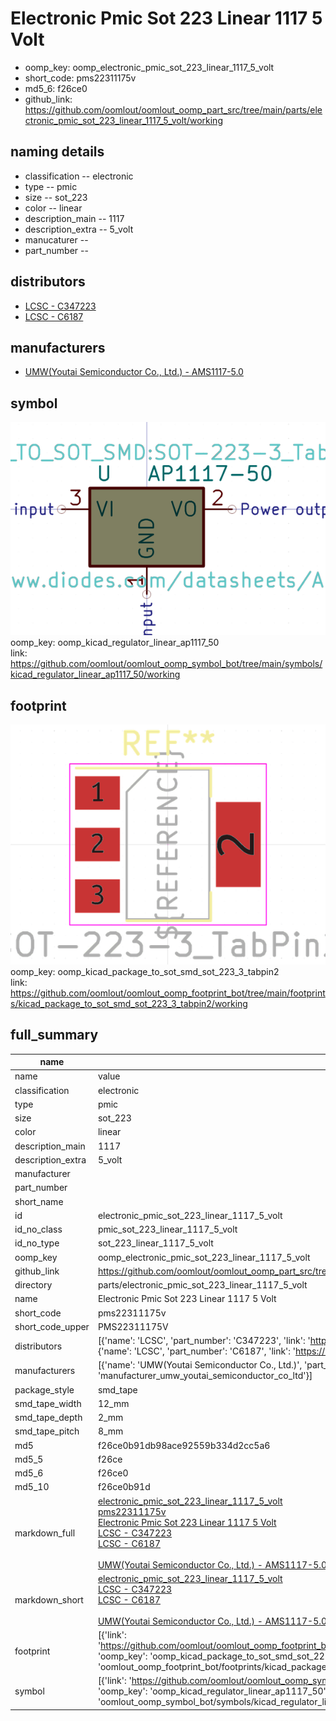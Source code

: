 # Electronic Pmic Sot 223 Linear 1117 5 Volt

  
* oomp_key: oomp_electronic_pmic_sot_223_linear_1117_5_volt 
* short_code: pms22311175v
* md5_6: f26ce0  
* github_link: https://github.com/oomlout/oomlout_oomp_part_src/tree/main/parts/electronic_pmic_sot_223_linear_1117_5_volt/working  
## naming details
* classification -- electronic
* type -- pmic
* size -- sot_223
* color -- linear
* description_main -- 1117
* description_extra -- 5_volt
* manucaturer -- 
* part_number -- 

## distributors
* [LCSC - C347223](https://lcsc.com/product-detail/C347223.html)  
* [LCSC - C6187](https://lcsc.com/product-detail/C6187.html)  

## manufacturers
* [UMW(Youtai Semiconductor Co., Ltd.) - AMS1117-5.0]()  

## symbol

![](symbol/0/working/working_600.png)  
oomp_key: oomp_kicad_regulator_linear_ap1117_50  
link: https://github.com/oomlout/oomlout_oomp_symbol_bot/tree/main/symbols/kicad_regulator_linear_ap1117_50/working  

## footprint

![](footprint/0/working/working_600.png)  
oomp_key: oomp_kicad_package_to_sot_smd_sot_223_3_tabpin2  
link: https://github.com/oomlout/oomlout_oomp_footprint_bot/tree/main/footprints/kicad_package_to_sot_smd_sot_223_3_tabpin2/working  

## full_summary
| name | value | 
| --- | --- | 
| name | value | 
| classification | electronic | 
| type | pmic | 
| size | sot_223 | 
| color | linear | 
| description_main | 1117 | 
| description_extra | 5_volt | 
| manufacturer |  | 
| part_number |  | 
| short_name |  | 
| id | electronic_pmic_sot_223_linear_1117_5_volt | 
| id_no_class | pmic_sot_223_linear_1117_5_volt | 
| id_no_type | sot_223_linear_1117_5_volt | 
| oomp_key | oomp_electronic_pmic_sot_223_linear_1117_5_volt | 
| github_link | https://github.com/oomlout/oomlout_oomp_part_src/tree/main/parts/electronic_pmic_sot_223_linear_1117_5_volt/working | 
| directory | parts/electronic_pmic_sot_223_linear_1117_5_volt | 
| name | Electronic Pmic Sot 223 Linear 1117 5 Volt | 
| short_code | pms22311175v | 
| short_code_upper | PMS22311175V | 
| distributors | [{'name': 'LCSC', 'part_number': 'C347223', 'link': 'https://lcsc.com/product-detail/C347223.html', 'id': 'distributor_lcsc'}, {'name': 'LCSC', 'part_number': 'C6187', 'link': 'https://lcsc.com/product-detail/C6187.html', 'id': 'distributor_lcsc'}] | 
| manufacturers | [{'name': 'UMW(Youtai Semiconductor Co., Ltd.)', 'part_number': 'AMS1117-5.0', 'link': '', 'id': 'manufacturer_umw_youtai_semiconductor_co_ltd'}] | 
| package_style | smd_tape | 
| smd_tape_width | 12_mm | 
| smd_tape_depth | 2_mm | 
| smd_tape_pitch | 8_mm | 
| md5 | f26ce0b91db98ace92559b334d2cc5a6 | 
| md5_5 | f26ce | 
| md5_6 | f26ce0 | 
| md5_10 | f26ce0b91d | 
| markdown_full | [electronic_pmic_sot_223_linear_1117_5_volt](https://github.com/oomlout/oomlout_oomp_part_src/tree/main/parts/electronic_pmic_sot_223_linear_1117_5_volt/working)<br>[pms22311175v](https://github.com/oomlout/oomlout_oomp_part_src/tree/main/parts/electronic_pmic_sot_223_linear_1117_5_volt/working)<br>[Electronic Pmic Sot 223 Linear 1117 5 Volt](https://github.com/oomlout/oomlout_oomp_part_src/tree/main/parts/electronic_pmic_sot_223_linear_1117_5_volt/working)<br>[LCSC - C347223<br>](https://lcsc.com/product-detail/C347223.html)[LCSC - C6187<br>](https://lcsc.com/product-detail/C6187.html)<br>[UMW(Youtai Semiconductor Co., Ltd.) - AMS1117-5.0]() [(L)  ](https://www.lcsc.com/search?q=AMS1117-5.0)[(D)  ](https://www.digikey.com/en/products?keywords=AMS1117-5.0)[(M)  ](https://www.mouser.com/Search/Refine?Keyword=AMS1117-5.0)[(N)  ](https://www.newark.com/search?st=AMS1117-5.0)[(SZ)  ](https://so.szlcsc.com/global.html?k=AMS1117-5.0)<br> | 
| markdown_short | [electronic_pmic_sot_223_linear_1117_5_volt](https://github.com/oomlout/oomlout_oomp_part_src/tree/main/parts/electronic_pmic_sot_223_linear_1117_5_volt/working)<br>[LCSC - C347223<br>](https://lcsc.com/product-detail/C347223.html)[LCSC - C6187<br>](https://lcsc.com/product-detail/C6187.html)<br>[UMW(Youtai Semiconductor Co., Ltd.) - AMS1117-5.0]() | 
| footprint | [{'link': 'https://github.com/oomlout/oomlout_oomp_footprint_bot/tree/main/foootprntss/kicad_package_to_sot_smd_sot_223_3_tabpin2', 'oomp_key': 'oomp_kicad_package_to_sot_smd_sot_223_3_tabpin2', 'directory': 'oomlout_oomp_footprint_bot/footprints/kicad_package_to_sot_smd_sot_223_3_tabpin2//working/working.kicad_mod'}] | 
| symbol | [{'link': 'https://github.com/oomlout/oomlout_oomp_symbol_bot/tree/main/symbols/kicad_regulator_linear_ap1117_50', 'oomp_key': 'oomp_kicad_regulator_linear_ap1117_50', 'directory': 'oomlout_oomp_symbol_bot/symbols/kicad_regulator_linear_ap1117_50//working/working.kicad_sym'}] | 
